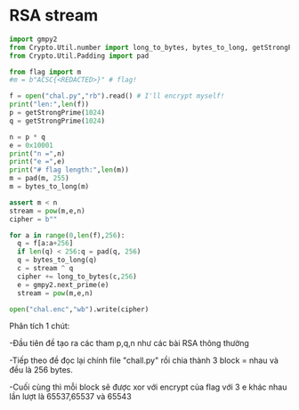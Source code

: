 # RSA stream

```py
import gmpy2
from Crypto.Util.number import long_to_bytes, bytes_to_long, getStrongPrime, inverse
from Crypto.Util.Padding import pad

from flag import m
#m = b"ACSC{<REDACTED>}" # flag!

f = open("chal.py","rb").read() # I'll encrypt myself!
print("len:",len(f))
p = getStrongPrime(1024)
q = getStrongPrime(1024)

n = p * q
e = 0x10001
print("n =",n)
print("e =",e)
print("# flag length:",len(m))
m = pad(m, 255)
m = bytes_to_long(m)

assert m < n
stream = pow(m,e,n)
cipher = b""

for a in range(0,len(f),256):
  q = f[a:a+256]
  if len(q) < 256:q = pad(q, 256)
  q = bytes_to_long(q)
  c = stream ^ q
  cipher += long_to_bytes(c,256)
  e = gmpy2.next_prime(e)
  stream = pow(m,e,n)

open("chal.enc","wb").write(cipher)
```
Phân tích 1 chút:

-Đầu tiên đề tạo ra các tham p,q,n như các bài RSA thông thường

-Tiếp theo đề đọc lại chính file "chall.py" rồi chia thành 3 block = nhau và đều là 256 bytes.

-Cuối cùng thì mỗi block sẽ được xor với encrypt của flag với 3 e khác nhau lần lượt là 65537,65537 và 65543



